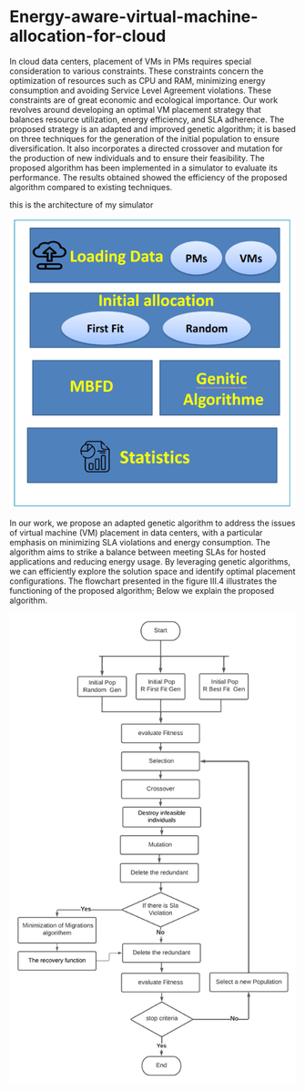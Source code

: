 # Energy-aware-virtual-machine-allocation-for-cloud
   In cloud data centers, placement of VMs in PMs requires special consideration to various
constraints. These constraints concern the optimization of resources such as CPU and RAM,
minimizing energy consumption and avoiding Service Level Agreement violations. These
constraints are of great economic and ecological importance. Our work revolves around
developing an optimal VM placement strategy that balances resource utilization, energy
efficiency, and SLA adherence. The proposed strategy is an adapted and improved genetic
algorithm; it is based on three techniques for the generation of the initial population to ensure
diversification. It also incorporates a directed crossover and mutation for the production of
new individuals and to ensure their feasibility. The proposed algorithm has been
implemented in a simulator to evaluate its performance. The results obtained showed the
efficiency of the proposed algorithm compared to existing techniques.


this is the architecture of my simulator


![](Screenshot%20from%202023-06-27%2022-02-52.png)

In our work, we propose an adapted genetic algorithm to address the issues of virtual machine
(VM) placement in data centers, with a particular emphasis on minimizing SLA violations and
energy consumption. The algorithm aims to strike a balance between meeting SLAs for hosted
applications and reducing energy usage. By leveraging genetic algorithms, we can efficiently
explore the solution space and identify optimal placement configurations.
The flowchart presented in the figure III.4 illustrates the functioning of the proposed algorithm;
Below we explain the proposed algorithm.

![](genetic%20(1).png)


